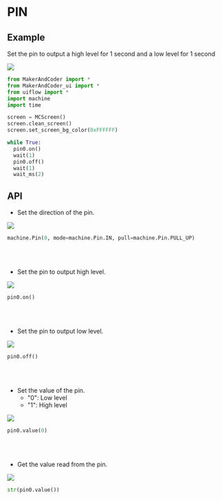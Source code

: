 # PIN

## Example

Set the pin to output a high level for 1 second and a low level for 1 second


<img class="blockly_svg" src="https://makerandcoder.com/MCLab/blockly/hardwares/pin/uiflow_block_pin_demo1.svg"> 

```python
from MakerAndCoder import *
from MakerAndCoder_ui import *
from uiflow import *
import machine
import time

screen = MCScreen()
screen.clean_screen()
screen.set_screen_bg_color(0xFFFFFF)

while True:
  pin0.on()
  wait(1)
  pin0.off()
  wait(1)
  wait_ms(2)
```

## API
- Set the direction of the pin.
<img class="blockly_svg" src="https://makerandcoder.com/MCLab/blockly/hardwares/pin/uiflow_block_pin_pinout.svg"> 

```python
machine.Pin(0, mode=machine.Pin.IN, pull=machine.Pin.PULL_UP)
```



  
<br><br>
- Set the pin to output high level.
<img class="blockly_svg" src="https://makerandcoder.com/MCLab/blockly/hardwares/pin/uiflow_block_pin_on.svg"> 

```python
pin0.on()
```
 


<br><br>
- Set the pin to output low level.
<img class="blockly_svg" src="https://makerandcoder.com/MCLab/blockly/hardwares/pin/uiflow_block_pin_off.svg"> 

```python
pin0.off()
```



<br><br>
- Set the value of the pin.
  - "0": Low level
  - "1": High level
<img class="blockly_svg" src="https://makerandcoder.com/MCLab/blockly/hardwares/pin/uiflow_block_pin_set_value.svg"> 

```python
pin0.value(0)
```



<br><br>
- Get the value read from the pin.
<img class="blockly_svg" src="https://makerandcoder.com/MCLab/blockly/hardwares/pin/uiflow_block_pin_get_value.svg"> 

```python
str(pin0.value())
```


